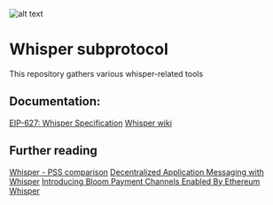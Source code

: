 ![alt text][logo]
# Whisper subprotocol

This repository gathers various whisper-related tools

## Documentation:

[EIP-627: Whisper Specification][d1]
[Whisper wiki][d2]

## Further reading

[Whisper - PSS comparison][f1]
[Decentralized Application Messaging with Whisper][f2]
[Introducing Bloom Payment Channels Enabled By Ethereum Whisper][f3]


[logo]:https://github.com/ethereum/whisper/lib/logo.jpg

[d1]:https://github.com/ethereum/EIPs/blob/master/EIPS/eip-627.md
[d2]:https://github.com/ethereum/go-ethereum/wiki/Whisper

[f1]:https://our.status.im/whisper-pss-comparison/
[f2]:https://blog.enuma.io/update/2018/08/08/decentralized-application-messaging-with-whisper.html
[f3]:https://blog.hellobloom.io/introducing-bloom-payment-channels-enabled-by-ethereum-whisper-1fec8ba10a03
